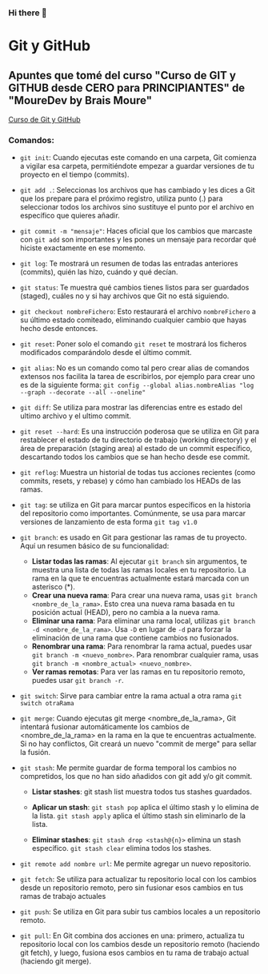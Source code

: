 ### Hi there 👋

# Git y GitHub

## Apuntes que tomé del curso "Curso de GIT y GITHUB desde CERO para PRINCIPIANTES" de "MoureDev by Brais Moure"
[Curso de Git y GitHub](https://www.youtube.com/watch?v=3GymExBkKjE)

### Comandos:

- `git init`: Cuando ejecutas este comando en una carpeta, Git comienza a vigilar esa carpeta, permitiéndote empezar a guardar versiones de tu proyecto en el tiempo (commits).

- `git add .`: Seleccionas los archivos que has cambiado y les dices a Git que los prepare para el próximo registro, utiliza punto (.) para seleccionar todos los archivos sino sustituye el punto por el archivo en específico que quieres añadir.

- `git commit -m "mensaje"`: Haces oficial que los cambios que marcaste con `git add` son importantes y les pones un mensaje para recordar qué hiciste exactamente en ese momento.

- `git log`: Te mostrará un resumen de todas las entradas anteriores (commits), quién las hizo, cuándo y qué decían.

- `git status`: Te muestra qué cambios tienes listos para ser guardados (staged), cuáles no y si hay archivos que Git no está siguiendo.

- `git checkout nombreFichero`: Esto restaurará el archivo `nombreFichero` a su último estado comiteado, eliminando cualquier cambio que hayas hecho desde entonces.

- `git reset`: Poner solo el comando `git reset` te mostrará los ficheros modificados comparándolo desde el último commit.

- `git alias`: No es un comando como tal pero crear alias de comandos extensos nos facilita la tarea de escribirlos, por ejemplo para crear uno es de la siguiente forma: `git config --global alias.nombreAlias "log --graph --decorate --all --oneline"`

- `git diff`: Se utiliza para mostrar las diferencias entre es estado del ultimo archivo y el ultimo commit.

-  `git reset --hard`: Es una instrucción poderosa que se utiliza en Git para restablecer el estado de tu directorio de trabajo (working directory) y el área de preparación (staging area) al estado de un commit específico, descartando todos los cambios que se han hecho desde ese commit.

-  `git reflog`: Muestra un historial de todas tus acciones recientes (como commits, resets, y rebase) y cómo han cambiado los HEADs de las ramas.

- `git tag`: se utiliza en Git para marcar puntos específicos en la historia del repositorio como importantes. Comúnmente, se usa para marcar versiones de lanzamiento de esta forma `git tag v1.0`

- `git branch`: es usado en Git para gestionar las ramas de tu proyecto. Aquí un resumen básico de su funcionalidad:
  - **Listar todas las ramas**: Al ejecutar `git branch` sin argumentos, te muestra una lista de todas las ramas locales en tu repositorio. La rama en la que te encuentras actualmente estará marcada con un asterisco (*).
  - **Crear una nueva rama**: Para crear una nueva rama, usas `git branch <nombre_de_la_rama>`. Esto crea una nueva rama basada en tu posición actual (HEAD), pero no cambia a la nueva rama.
  - **Eliminar una rama**: Para eliminar una rama local, utilizas `git branch -d <nombre_de_la_rama>`. Usa `-D` en lugar de `-d` para forzar la eliminación de una rama que contiene cambios no fusionados.
  - **Renombrar una rama**: Para renombrar la rama actual, puedes usar `git branch -m <nuevo_nombre>`. Para renombrar cualquier rama, usas `git branch -m <nombre_actual> <nuevo_nombre>`.
  - **Ver ramas remotas**: Para ver las ramas en tu repositorio remoto, puedes usar `git branch -r`.

- `git switch`: Sirve para cambiar entre la rama actual a otra rama `git switch otraRama`

- `git merge`: Cuando ejecutas git merge <nombre_de_la_rama>, Git intentará fusionar automáticamente los cambios de <nombre_de_la_rama> en la rama en la que te encuentras actualmente. Si no hay conflictos, Git creará un nuevo "commit de merge" para sellar la fusión.

- `git stash`: Me permite guardar de forma temporal los cambios no compretidos, los que no han sido añadidos con git add y/o git commit.
  - **Listar stashes**: git stash list muestra todos tus stashes guardados.

  - **Aplicar un stash**:
  `git stash pop` aplica el último stash y lo elimina de la lista.
  `git stash apply` aplica el último stash sin eliminarlo de la lista.
  - **Eliminar stashes**:
  `git stash drop <stash@{n}>` elimina un stash específico.
  `git stash clear` elimina todos los stashes.

- `git remote add nombre url`:  Me permite agregar un nuevo repositorio.

- `git fetch`: Se utiliza para actualizar tu repositorio local con los cambios desde un repositorio remoto, pero sin fusionar esos cambios en tus ramas de trabajo actuales

- `git push`: Se utiliza en Git para subir tus cambios locales a un repositorio remoto.

- `git pull`: En Git combina dos acciones en una: primero, actualiza tu repositorio local con los cambios desde un repositorio remoto (haciendo git fetch), y luego, fusiona esos cambios en tu rama de trabajo actual (haciendo git merge).
